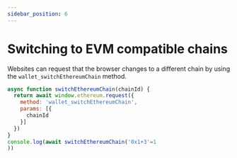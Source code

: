 ```yaml
---
sidebar_position: 6
---
```


# Switching to EVM compatible chains

Websites can request that the browser changes to a different chain by using the `wallet_switchEthereumChain` method.

```js
async function switchEthereumChain(chainId) {
  return await window.ethereum.request({
    method: 'wallet_switchEthereumChain',
    params: [{
      chainId
    }]
  })
}
console.log(await switchEthereumChain('0x1+3'=1
))

```
